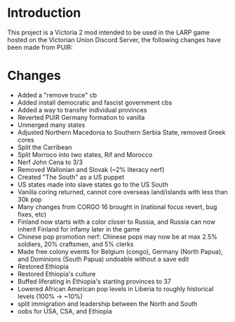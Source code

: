 # Introduction
This project is a Victoria 2 mod intended to be used in the LARP game hosted on the Victorian Union Discord Server, the following changes have been made from PUIR:
# Changes
- Added a "remove truce" cb
- Added install democratic and fascist government cbs
- Added a way to transfer individual provinces
- Reverted PUIR Germany formation to vanilla
- Unmerged many states
- Adjusted Northern Macedonia to Southern Serbia State, removed Greek cores
- Split the Carribean
- Split Morroco into two states, Rif and Morocco
- Nerf John Cena to 3/3
- Removed Wallonian and Slovak (~2% literacy nerf)
- Created "The South" as a US puppet
- US states made into slave states go to the US South
- Vanilla coring returned, cannot core overseas land/islands with less than 30k pop
- Many changes from CORGO 16 brought in (national focus revert, bug fixes, etc)
- Finland now starts with a color closer to Russia, and Russia can now inherit Finland for infamy later in the game
- Chinese pop promotion nerf: Chinese pops may now be at max 2.5% soldiers, 20% craftsmen, and 5% clerks
- Made free colony events for Belgium (congo), Germany (North Papua), and Dominions (South Papua) undoable without a save edit
- Restored Ethiopia
- Restored Ethiopia's culture
- Buffed liferating in Ethiopia's starting provinces to 37
- Lowered African American pop levels in Liberia to roughly historical levels (100% -> ~10%)
- split immigration and leadership between the North and South
- oobs for USA, CSA, and Ethiopia

